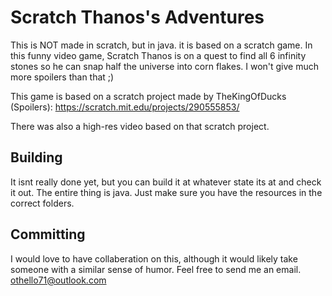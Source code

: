 # Scratch Thanos's Adventures
This is NOT made in scratch, but in java. it is based on a scratch game.
In this funny video game, Scratch Thanos is on a quest to find all 6 infinity stones so he can snap half the universe into corn flakes. I won't give much more spoilers than that ;)

This game is based on a scratch project made by TheKingOfDucks (Spoilers): https://scratch.mit.edu/projects/290555853/

There was also a high-res video based on that scratch project.

## Building
It isnt really done yet, but you can build it at whatever state its at and check it out.
The entire thing is java. Just make sure you have the resources in the correct folders.

## Committing
I would love to have collaberation on this, although it would likely take someone with a similar sense of humor. Feel free to send me an email. othello71@outlook.com
